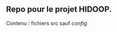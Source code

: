 Repo pour le projet **HIDOOP**.
-------------------------------    
Contenu : fichiers src sauf *config*